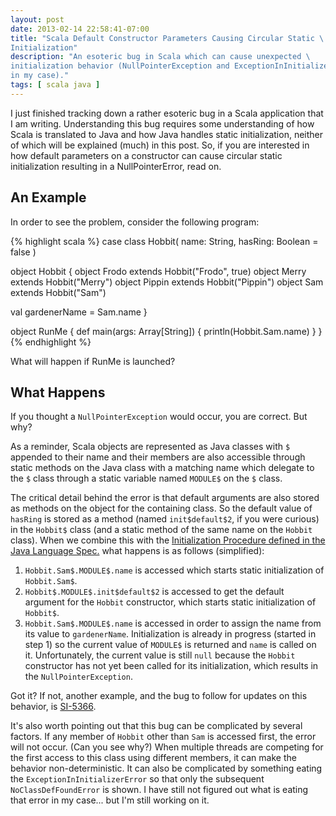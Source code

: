 ```yaml
---
layout: post
date: 2013-02-14 22:58:41-07:00
title: "Scala Default Constructor Parameters Causing Circular Static \
Initialization"
description: "An esoteric bug in Scala which can cause unexpected \
initialization behavior (NullPointerException and ExceptionInInitializerError \
in my case)."
tags: [ scala java ]
---
```

I just finished tracking down a rather esoteric bug in a Scala application
that I am writing.  Understanding this bug requires some understanding of how
Scala is translated to Java and how Java handles static initialization,
neither of which will be explained (much) in this post.  So, if you are
interested in how default parameters on a constructor can cause circular
static initialization resulting in a NullPointerError, read on.

<!--more-->

## An Example

In order to see the problem, consider the following program:

{% highlight scala %}
case class Hobbit(
  name: String,
  hasRing: Boolean = false
)

object Hobbit {
  object Frodo extends Hobbit("Frodo", true)
  object Merry extends Hobbit("Merry")
  object Pippin extends Hobbit("Pippin")
  object Sam extends Hobbit("Sam")

  val gardenerName = Sam.name
}

object RunMe {
  def main(args: Array[String]) {
    println(Hobbit.Sam.name)
  }
}
{% endhighlight %}

What will happen if RunMe is launched?

## What Happens

If you thought a `NullPointerException` would occur, you are correct.  But
why?

As a reminder, Scala objects are represented as Java classes with `$` appended
to their name and their members are also accessible through static methods on
the Java class with a matching name which delegate to the `$` class through a
static variable named `MODULE$` on the `$` class.

The critical detail behind the error is that default arguments are also stored
as methods on the object for the containing class.  So the default value of
`hasRing` is stored as a method (named `init$default$2`, if you were curious)
in the `Hobbit$` class (and a static method of the same name on the `Hobbit`
class).  When we combine this with the [Initialization Procedure defined in
the Java Language
Spec.](https://docs.oracle.com/javase/specs/jls/se7/html/jls-12.html#jls-12.4.1)
what happens is as follows (simplified):

1. `Hobbit.Sam$.MODULE$.name` is accessed which starts static initialization
   of `Hobbit.Sam$`.
2. `Hobbit$.MODULE$.init$default$2` is accessed to get the default argument
   for the `Hobbit` constructor, which starts static initialization of
   `Hobbit$`.
3. `Hobbit.Sam$.MODULE$.name` is accessed in order to assign the name from its
   value to `gardenerName`.  Initialization is already in progress (started in
   step 1) so the current value of `MODULE$` is returned and `name` is called
   on it.  Unfortunately, the current value is still `null` because the
   `Hobbit` constructor has not yet been called for its initialization, which
   results in the `NullPointerException`.

Got it?  If not, another example, and the bug to follow for updates on this
behavior, is [SI-5366](https://issues.scala-lang.org/browse/SI-5366).

It's also worth pointing out that this bug can be complicated by several
factors.  If any member of `Hobbit` other than `Sam` is accessed first, the
error will not occur.  (Can you see why?)  When multiple threads are competing
for the first access to this class using different members, it can make the
behavior non-deterministic.  It can also be complicated by something eating
the `ExceptionInInitializerError` so that only the subsequent
`NoClassDefFoundError` is shown.  I have still not figured out what is eating
that error in my case... but I'm still working on it.
